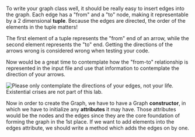 <!--title={Initializing the Graph: Adding the Edges}-->

<!--badges={Python:7,Algorithms:15}-->

<!--concepts={directedGraphs, introToGraphs, useOfGraphs}-->

To write your graph class well, it should be really easy to insert edges into the graph. Each edge has a "from" and a "to" node, making it representable by a 2 dimensional **tuple**. Because the edges are directed, the order of the elements in the tuple matters!

The first element of a tuple represents the "from" end of an arrow, while the second element represents the "to" end. Getting the directions of the arrows wrong is considered wrong when testing your code.

Now would be a great time to contemplate how the "from-to" relationship is represented in the input file and use that information to contemplate the direction of your arrows.

![Please only contemplate the directions of your edges, not your life. Existential crises are not part of this lab.](https://images.pexels.com/photos/38640/directory-traffic-note-shield-38640.jpeg?auto=compress&cs=tinysrgb&dpr=2&h=750&w=1260)

Now in order to create the Graph, we have to have a Graph **constructor**, in which we have to initialize any **attributes** it may have. Those attributes would be the nodes and the edges since they are the core foundation of forming the graph in the 1st place. If we want to add elements into the edges attribute, we should write a method which adds the edges on by one.

